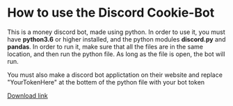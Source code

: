 # How to use the Discord Cookie-Bot

This is a money discord bot, made using python. In order to use it, you must have **python3.6** or higher installed, and the python modules **discord.py** and **pandas**. In order to run it, make sure that all the files are in the same location, and then run the python file. As long as the file is open, the bot will run.

You must also make a discord bot applictation on their website and replace "YourTokenHere" at the bottem of the python file with your bot token

[Download link](https://github.com/The-Canadians-Friend/Cookie-Bot/archive/master.zip)
